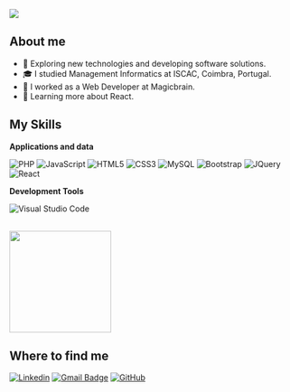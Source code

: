![](https://komarev.com/ghpvc/?username=pedrotiagojesus&color=006bed)

## About me

- 🤔 Exploring new technologies and developing software solutions.
- 🎓 I studied Management Informatics at ISCAC, Coimbra, Portugal.
- 💼 I worked as a Web Developer at Magicbrain.
- 🌱 Learning more about React.

## My Skills

**Applications and data**

![PHP](https://img.shields.io/badge/-PHP-333333?style=flat=&logo=PHP)
![JavaScript](https://img.shields.io/badge/-JavaScript-333333?style=flat&logo=JavaScript)
![HTML5](https://img.shields.io/badge/-HTML5-333333?style=flat&logo=HTML5)
![CSS3](https://img.shields.io/badge/-CSS3-333333?style=flat&logo=CSS3)
![MySQL](https://img.shields.io/badge/-MySQL-333333?style=flat&logo=MySQL)
![Bootstrap](https://img.shields.io/badge/-Bootstrap-333333?style=flat&logo=Bootstrap)
![JQuery](https://img.shields.io/badge/-JQuery-333333?style=flat&logo=JQuery)
![React](https://img.shields.io/badge/-React-333333?style=flat&logo=React)

**Development Tools**

![Visual Studio Code](https://img.shields.io/badge/-Visual%20Studio%20Code-333333?style=flat&logo=visual-studio-code&logoColor=007ACC)

<br/>

<a href="https://github.com/pedrotiagojesus" title="Perfil do Iuri">
  <img height="180em" src="https://github-readme-stats.vercel.app/api?username=pedrotiagojesus&theme=dracula&show_icons=true" />
</a>

## Where to find me

[![Linkedin](https://img.shields.io/badge/-Pedro_Jesus-blue?style=flat-square&logo=Linkedin&logoColor=white&link=https://www.linkedin.com/in/pedro-jesus-7a1654140/)](https://www.linkedin.com/in/pedro-jesus-7a1654140/)
[![Gmail Badge](https://img.shields.io/badge/-pedrotiagojesus1995@gmail.com-006bed?style=flat-square&logo=Gmail&logoColor=white&link=mailto:pedrotiagojesus1995@gmail.com)](mailto:pedrotiagojesus1995@gmail.com)
[![GitHub](https://img.shields.io/github/followers/pedrotiagojesus?label=follow&style=social)](https://github.com/pedrotiagojesus)